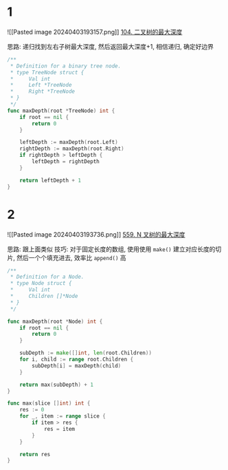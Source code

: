 # 1
![[Pasted image 20240403193157.png]]
[104. 二叉树的最大深度](https://leetcode.cn/problems/maximum-depth-of-binary-tree/)

思路: 递归找到左右子树最大深度, 然后返回最大深度+1, 相信递归, 确定好边界
```go
/**
 * Definition for a binary tree node.
 * type TreeNode struct {
 *     Val int
 *     Left *TreeNode
 *     Right *TreeNode
 * }
 */
func maxDepth(root *TreeNode) int {
	if root == nil {
		return 0
	}

	leftDepth := maxDepth(root.Left)
	rightDepth := maxDepth(root.Right)
	if rightDepth > leftDepth {
		leftDepth = rightDepth
	}

	return leftDepth + 1
}
```


# 2
![[Pasted image 20240403193736.png]]
[559. N 叉树的最大深度](https://leetcode.cn/problems/maximum-depth-of-n-ary-tree/)

思路: 跟上面类似
技巧: 对于固定长度的数组, 使用使用 `make()` 建立对应长度的切片, 然后一个个填充进去, 效率比 `append()` 高
```go
/**
 * Definition for a Node.
 * type Node struct {
 *     Val int
 *     Children []*Node
 * }
 */

func maxDepth(root *Node) int {
	if root == nil {
		return 0
	}

	subDepth := make([]int, len(root.Children))
	for i, child := range root.Children {
		subDepth[i] = maxDepth(child)
	}

	return max(subDepth) + 1
}

func max(slice []int) int {
	res := 0
	for _, item := range slice {
		if item > res {
			res = item
		}
	}

	return res
}
```